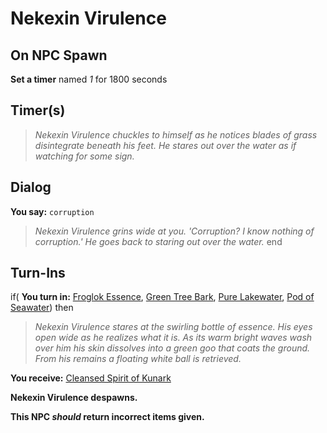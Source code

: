 # Nekexin Virulence
## On NPC Spawn

**Set a timer** named *1* for 1800 seconds
## Timer(s)

>*Nekexin Virulence chuckles to himself as he notices blades of grass disintegrate beneath his feet. He stares out over the water as if watching for some sign.*
## Dialog

**You say:** `corruption`



>*Nekexin Virulence grins wide at you. 'Corruption? I know nothing of corruption.' He goes back to staring out over the water.*
end

## Turn-Ins



if( **You turn in:** [Froglok Essence](/item/20696), [Green Tree Bark](/item/20686), [Pure Lakewater](/item/20685), [Pod of Seawater](/item/20687)) then


>*Nekexin Virulence stares at the swirling bottle of essence. His eyes open wide as he realizes what it is. As its warm bright waves wash over him his skin dissolves into a green goo that coats the ground. From his remains a floating white ball is retrieved.*


 **You receive:**  [Cleansed Spirit of Kunark](/item/20699) 


**Nekexin Virulence despawns.**

**This NPC *should* return incorrect items given.**





